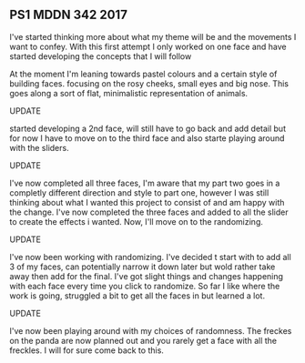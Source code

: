 ## PS1 MDDN 342 2017

I've started thinking more about what my theme will be and the movements I want to confey. With this first attempt I only worked on one face and have started developing the concepts that I will follow

At the moment I'm leaning towards pastel colours and a certain style of building faces. focusing on the rosy cheeks, small eyes and big nose. This goes along a sort of flat, minimalistic representation of animals.

UPDATE

started developing a 2nd face, will still have to go back and add detail but for now I have to move on to the third face and also starte playing around with the sliders.

UPDATE

I've now completed all three faces, I'm aware that my part two goes in a completly different direction and style to part one, however I was still thinking about what I wanted this project to consist of and am happy with the change. I've now completed the three faces and added to all the slider to create the effects i wanted. Now, I'll move on to the randomizing.

UPDATE

I've now been working with randomizing. I've decided t start with to add all 3 of my faces, can potentially narrow it down later but wold rather take away then add for the final. I've got slight things and changes happening with each face every time you click to randomize. So far I like where the work is going, struggled a bit to get all the faces in but learned a lot.

UPDATE

I've now been playing around with my choices of randomness. The freckes on the panda are now planned out and you rarely get a face with all the freckles. I will for sure come back to this. 
